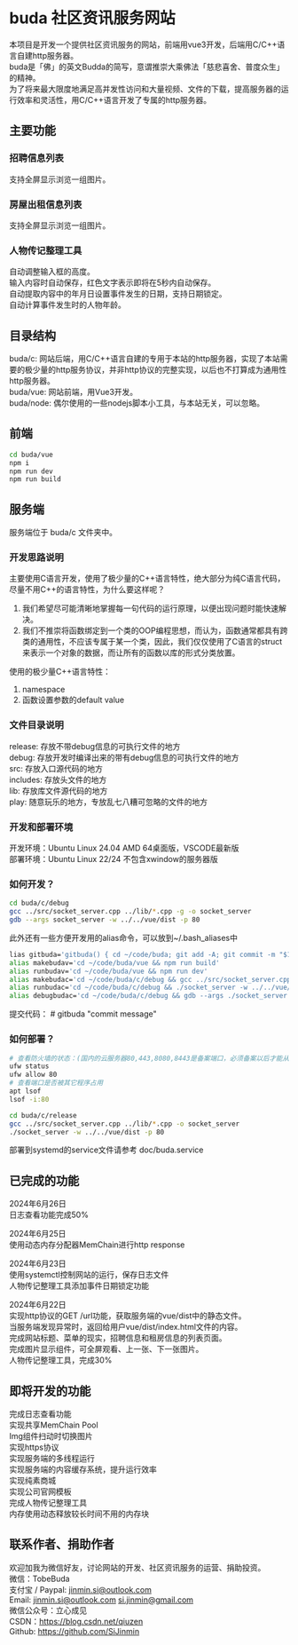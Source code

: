 # buda 社区资讯服务网站

本项目是开发一个提供社区资讯服务的网站，前端用vue3开发，后端用C/C++语言自建http服务器。<br>
buda是「佛」的英文Budda的简写，意谓推崇大乘佛法「慈悲喜舍、普度众生」的精神。<br>
为了将来最大限度地满足高并发性访问和大量视频、文件的下载，提高服务器的运行效率和灵活性，用C/C++语言开发了专属的http服务器。<br>


## 主要功能

### 招聘信息列表
支持全屏显示浏览一组图片。

### 房屋出租信息列表
支持全屏显示浏览一组图片。

### 人物传记整理工具
自动调整输入框的高度。<br>
输入内容时自动保存，红色文字表示即将在5秒内自动保存。<br>
自动提取内容中的年月日设置事件发生的日期，支持日期锁定。<br>
自动计算事件发生时的人物年龄。<br>


## 目录结构

buda/c: 网站后端，用C/C++语言自建的专用于本站的http服务器，实现了本站需要的极少量的http服务协议，并非http协议的完整实现，以后也不打算成为通用性http服务器。<br>
buda/vue: 网站前端，用Vue3开发。<br>
buda/node: 偶尔使用的一些nodejs脚本小工具，与本站无关，可以忽略。<br>


## 前端

```sh
cd buda/vue
npm i
npm run dev
npm run build
```


## 服务端

服务端位于 buda/c 文件夹中。

### 开发思路说明

主要使用C语言开发，使用了极少量的C++语言特性，绝大部分为纯C语言代码，尽量不用C++的语言特性，为什么要这样呢？
1. 我们希望尽可能清晰地掌握每一句代码的运行原理，以便出现问题时能快速解决。
2. 我们不推崇将函数绑定到一个类的OOP编程思想，而认为，函数通常都具有跨类的通用性，不应该专属于某一个类，因此，我们仅仅使用了C语言的struct来表示一个对象的数据，而让所有的函数以库的形式分类放置。

使用的极少量C++语言特性：
1. namespace
2. 函数设置参数的default value

### 文件目录说明
release: 存放不带debug信息的可执行文件的地方<br>
debug: 存放开发时编译出来的带有debug信息的可执行文件的地方<br>
src: 存放入口源代码的地方<br>
includes: 存放头文件的地方<br>
lib: 存放库文件源代码的地方<br>
play: 随意玩乐的地方，专放乱七八糟可忽略的文件的地方<br>

### 开发和部署环境
开发环境：Ubuntu Linux 24.04 AMD 64桌面版，VSCODE最新版<br>
部署环境：Ubuntu Linux 22/24 不包含xwindow的服务器版<br>

### 如何开发？
```sh
cd buda/c/debug
gcc ../src/socket_server.cpp ../lib/*.cpp -g -o socket_server
gdb --args socket_server -w ../../vue/dist -p 80
```
此外还有一些方便开发用的alias命令，可以放到~/.bash_aliases中

```sh
lias gitbuda='gitbuda() { cd ~/code/buda; git add -A; git commit -m "$1"; git push; }; gitbuda'
alias makebudav='cd ~/code/buda/vue && npm run build'
alias runbudav='cd ~/code/buda/vue && npm run dev'
alias makebudac='cd ~/code/buda/c/debug && gcc ../src/socket_server.cpp ../lib/*.cpp -g -o socket_server'
alias runbudac='cd ~/code/buda/c/debug && ./socket_server -w ../../vue/dist -p 8888'
alias debugbudac='cd ~/code/buda/c/debug && gdb --args ./socket_server -w ../../vue/dist -p 8888'
```
提交代码： # gitbuda "commit message"

### 如何部署？
```sh
# 查看防火墙的状态：(国内的云服务器80,443,8080,8443是备案端口，必须备案以后才能从外网访问，注意避免使用)
ufw status
ufw allow 80
# 查看端口是否被其它程序占用
apt lsof
lsof -i:80

cd buda/c/release
gcc ../src/socket_server.cpp ../lib/*.cpp -o socket_server
./socket_server -w ../../vue/dist -p 80
```
部署到systemd的service文件请参考 doc/buda.service


## 已完成的功能

2024年6月26日<br>
日志查看功能完成50%<br>

2024年6月25日<br>
使用动态内存分配器MemChain进行http response<br>

2024年6月23日<br>
使用systemctl控制网站的运行，保存日志文件<br>
人物传记整理工具添加事件日期锁定功能<br>

2024年6月22日<br>
实现http协议的GET /url功能，获取服务端的vue/dist中的静态文件。<br>
当服务端发现异常时，返回给用户vue/dist/index.html文件的内容。<br>
完成网站标题、菜单的现实，招聘信息和租房信息的列表页面。<br>
完成图片显示组件，可全屏观看、上一张、下一张图片。<br>
人物传记整理工具，完成30%<br>


## 即将开发的功能

完成日志查看功能<br>
实现共享MemChain Pool<br>
Img组件扫动时切换图片<br>
实现https协议<br>
实现服务端的多线程运行<br>
实现服务端的内容缓存系统，提升运行效率<br>
实现纯素商城<br>
实现公司官网模板<br>
完成人物传记整理工具<br>
内存使用动态释放较长时间不用的内存块<br>


## 联系作者、捐助作者

欢迎加我为微信好友，讨论网站的开发、社区资讯服务的运营、捐助投资。<br>
微信：TobeBuda<br>
支付宝 / Paypal: jinmin.si@outlook.com<br>
Email: jinmin.si@outlook.com  si.jinmin@gmail.com<br>
微信公众号：立心成见<br>
CSDN：https://blog.csdn.net/qiuzen<br>
Github: https://github.com/SiJinmin<br>


